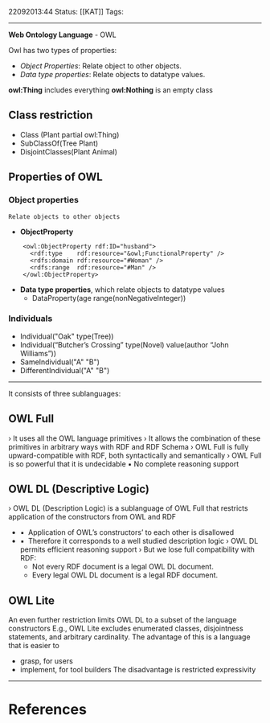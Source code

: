 22092013:44
Status:  [[KAT]]
Tags: 

---
**Web Ontology Language** - OWL
	
Owl has two types of properties:
- *Object Properties*: Relate object to other objects.
- *Data type properties*: Relate objects to datatype values.

**owl:Thing** includes everything
**owl:Nothing** is an empty class
## Class restriction
- Class (Plant partial owl:Thing)
- SubClassOf(Tree Plant)
- DisjointClasses(Plant Animal)

## Properties of OWL
### Object properties
	Relate objects to other objects
- **ObjectProperty**
```
	<owl:ObjectProperty rdf:ID="husband">
	  <rdf:type    rdf:resource="&owl;FunctionalProperty" />
	  <rdfs:domain rdf:resource="#Woman" />
	  <rdfs:range  rdf:resource="#Man" />
	</owl:ObjectProperty>
```
- **Data type properties**, which relate objects to datatype values
	- DataProperty(age range(nonNegativeInteger))

### Individuals
- Individual("Oak" type(Tree))
- Individual(“Butcher’s Crossing” type(Novel) value(author “John Williams”))
- SameIndividual("A" "B")
- DifferentIndividual("A" "B")

---
It consists of three sublanguages:
## OWL Full
› It uses all the OWL language primitives
› It allows the combination of these primitives in arbitrary ways with RDF and RDF Schema
› OWL Full is fully upward-compatible with RDF, both syntactically and semantically
› OWL Full is so powerful that it is undecidable 
	▪ No complete reasoning support

## OWL DL (Descriptive Logic)
› OWL DL (Description Logic) is a sublanguage of OWL Full that restricts application of the constructors from OWL and RDF
-   ▪  Application of OWL’s constructors’ to each other is disallowed
-   ▪  Therefore it corresponds to a well studied description logic
› OWL DL permits efficient reasoning support
› But we lose full compatibility with RDF: 
	- Not every RDF document is a legal OWL DL document. 
	- Every legal OWL DL document is a legal RDF document.

## OWL Lite
An even further restriction limits OWL DL to a subset of the language constructors
E.g., OWL Lite excludes enumerated classes, disjointness statements, and arbitrary cardinality.
The advantage of this is a language that is easier to
- grasp, for users
- implement, for tool builders
The disadvantage is restricted expressivity


---
# References